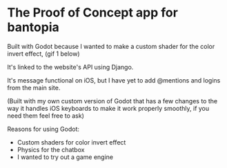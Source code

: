 # The Proof of Concept app for bantopia

Built with Godot because I wanted to make a custom shader for the color invert effect, (gif 1 below)

It's linked to the website's API using Django.

It's message functional on iOS, but I have yet to add @mentions and logins from the main site.

(Built with my own custom version of Godot that has a few changes to the way it handles iOS keyboards to make it work properly smoothly, if you need them feel free to ask)

Reasons for using Godot:
- Custom shaders for color invert effect
- Physics for the chatbox
- I wanted to try out a game engine
